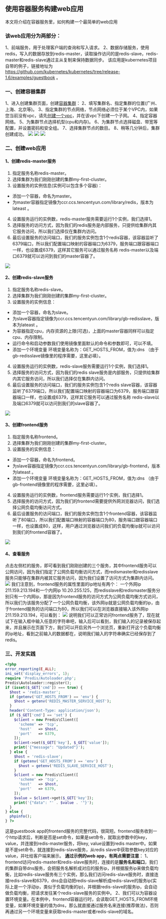 ## 使用容器服务构建web应用


本文将介绍在容器服务里，如何构建一个最简单的web应用

### 该web应用分为两部分：

1、前端服务，用于处理客户端的查询和写入请求。
2、数据存储服务，使用redis，写入的数据存放到redis-master，读取操作访问的是redis-slave，redis-master和redis-slave通过主从复制来保持数据同步。
该应用是kubernetes项目自带的例子，链接地址为 https://github.com/kubernetes/kubernetes/tree/release-1.6/examples/guestbook 。

### 一、创建容器集群

1、进入创建集群页面，创建[容器集群](http://console.tce.fsphere.cn/ccs/cluster)：
2、填写集群名、指定集群的位置(广州、上海、北京等)。
3、指定集群的节点网络，节点网络必须位于某个VPC内，如果您当前没有vpc，请先[创建一个vpc](http://console.tce.fsphere.cn/vpc)，并在该vpc下创建一个子网。
4、指定容器网络。
5、为集群节点选择机型(cpu和内存)。
6、为集群节点选择磁盘、带宽等配置，并设置密码和安全组。
7、选择集群节点的数目。
8、稍等几分钟后，集群创建成功。
![](http://imgcache.tcecqpoc.fsphere.cn/image/mc.qcloudimg.com/static/img/bb4d18120964f61680f504f295418db1/image.png)
![](http://imgcache.tcecqpoc.fsphere.cn/image/mc.qcloudimg.com/static/img/f5b0e1faaa7458ea145df50e2d387c3f/image.png)
![](http://imgcache.tcecqpoc.fsphere.cn/image/mc.qcloudimg.com/static/img/503003ab0d98eb9acf0109ee5b10a00e/image.png)

### 二、创建web应用

#### 1、创建redis-master服务

1. 指定服务名称redis-master。
2. 选择集群为我们刚刚创建的集群my-first-cluster。
3. 设置服务的实例信息(实例可以包含多个容器)：
  - 添加一个容器，命名为master。
  - 为master容器指定镜像为ccr.ccs.tencentyun.com/library/redis，版本为lateast 。
4. 设置服务运行的实例数，redis-master服务需要运行1个实例，我们选择1。
5. 选择服务的访问方式，因为我们的redis服务是内部服务，只提供给集群内其它服务访问，所以我们选择仅在集群内访问。
6. 最后设置服务的访问端口，我们的服务实例包含1个redis容器，该容器监听了6379端口，所以我们配置端口映射的容器端口为6379，服务端口跟容器端口一样，也设置成6379，这样其它服务可以通过服务名称 redis-master以及端口6379就可以访问到我们的master容器了。

![](http://imgcache.tcecqpoc.fsphere.cn/image/mc.qcloudimg.com/static/img/0205c172fdcc02921087024c0dfda6fa/image.png)


#### 2、创建redis-slave服务

1. 指定服务名称redis-slave。
2. 选择集群为我们刚刚创建的集群my-first-cluster。
3. 设置服务的实例信息：
  - 添加一个容器，命名为slave。
  - 为slave容器指定镜像为ccr.ccs.tencentyun.com/library/gb-redisslave，版本为lateast 。
  - 为容器指定cpu，内存资源的上限(可选)，上面的master容器同样可以指定cpu、内存限制。
  - 运行命令和启动参数我们使用镜像里面默认的命令和参数即可，可以不填。
  - 添加一个环境变量 环境变量名称为：GET_HOSTS_FROM，值为:dns （由于gb-redisslave镜像里的程序需要，这里必填）。
4. 设置服务运行的实例数，redis-slave服务需要运行1个实例，我们选择1。
5. 选择服务的访问方式，因为我们的redis slave服务是内部服务，只提供给集群内其它服务访问，所以我们选择仅在集群内访问。
6. 最后设置服务的访问端口，我们的服务实例包含1个redis slave容器，该容器监听了6379端口，所以我们配置端口映射的容器端口为6379，服务端口跟容器端口一样，也设置成6379，这样其它服务可以通过服务名称 redis-slave以及端口6379就可以访问到我们的slave容器了。

![](http://imgcache.tcecqpoc.fsphere.cn/image/mc.qcloudimg.com/static/img/c289316bdb27dbf837cd3cba9de3b9da/image.png)


#### 3、创建frontend服务

1. 指定服务名称frontend。
2. 选择集群为我们刚刚创建的集群my-first-cluster。
3. 设置服务的实例信息：
  - 添加一个容器，命名为frontend。
  - 为slave容器指定镜像为ccr.ccs.tencentyun.com/library/gb-frontend，版本为lateast 。
  - 添加一个环境变量 环境变量名称为：GET_HOSTS_FROM，值为:dns （由于gb-frontend镜像里的程序需要，这里必填）。
4. 设置服务运行的实例数，frontend服务需要运行1个实例，我们选择1。
5. 选择服务的访问方式，因为我们的frontend需要提供外网浏览器访问，我们选择公网负载均衡访问方式。
6. 最后设置服务的访问端口，我们的服务实例包含1个frontend容器，该容器监听了80端口，所以我们配置端口映射的容器端口为80，服务端口跟容器端口一样，也设置成80，这样，用户通过浏览器访问我们的负载均衡ip就可以访问到我们的frontend容器了。

![](http://imgcache.tcecqpoc.fsphere.cn/image/mc.qcloudimg.com/static/img/fc06f28b107cae9aed975fddc71bf270/image.png)

#### 4、查看服务

点击左侧栏的服务，即可看到我们刚刚创建的三个服务，其中frontend服务可以公网访问，因为我们指定了公网负载均衡访问方式，而redismaster和redisslave服务只能够在集群内被其它服务访问，因为我们设置了访问方式为集群内访问。
![](http://imgcache.tcecqpoc.fsphere.cn/image/mc.qcloudimg.com/static/img/f6f97b051b982a79f48972151c2cb9e8/image.png)
我们注意到，frontend服务的属性里面的ip地址有两个： 一个外网ip 211.159.213.194和一个内网ip 10.20.255.125，而redisslave和redismaster服务分别只有一个内网ip，那是因为frontend服务的访问方式为公网负载均衡方式访问，所以我们为该服务分配了一个公网负载均衡，该外网ip就是公网负载均衡的ip，由于frontend服务的访问端口为80，所以我们可以在浏览器直接输入该外网ip 211.159.213.194，可以看到：
![](http://imgcache.tcecqpoc.fsphere.cn/image/mc.qcloudimg.com/static/img/1d2bee6cf0a05db0e12d409cc83995b7/image.png)
说明我们可以正常访问frontend服务了，现在就试下在输入框中输入任意的字符串吧，输入后可以看到，我们输入的记录被保存起来，并且展示在页面下方，我们可以开启另外一个浏览页，重新打开这个负载均衡的ip地址，看到之前输入的数据都在，说明我们输入的字符串确实已经保存到了redis。

### 三、开发实践

```php
<?php
error_reporting(E_ALL);
ini_set('display_errors', 1);
require 'Predis/Autoloader.php';
Predis\Autoloader::register();
if (isset($_GET['cmd']) === true) {
  $host = 'redis-master';
  if (getenv('GET_HOSTS_FROM') == 'env') {
    $host = getenv('REDIS_MASTER_SERVICE_HOST');
  }
  header('Content-Type: application/json');
  if ($_GET['cmd'] == 'set') {
    $client = new Predis\Client([
      'scheme' => 'tcp',
      'host'   => $host,
      'port'   => 6379,
    ]);
    $client->set($_GET['key'], $_GET['value']);
    print('{"message": "Updated"}');
  } else {
    $host = 'redis-slave';
    if (getenv('GET_HOSTS_FROM') == 'env') {
      $host = getenv('REDIS_SLAVE_SERVICE_HOST');
    }
    $client = new Predis\Client([
      'scheme' => 'tcp',
      'host'   => $host,
      'port'   => 6379,
    ]);
    $value = $client->get($_GET['key']);
    print('{"data": "' . $value . '"}');
  }
} else {
  phpinfo();
} ?>

```
这是guestbook app的frontend服务的完整代码，很简短。frontend服务收到一个http请求后，判断是否是set命令，如果是set命令，就取出参数中的key，value，并连接到redis-master服务，将key, value设置到redis master中。如果是不是set命令，就连接到redis-slave服务，从redis slave中获取参数key对应的value，并吐给客户端来展示。
**通过示例的web app，有两点需要注意**：
1、frontend访问redis-master和redis-slave服务时，连接的是**服务名和端口**，我们的集群自带dns服务，会把服务名解析成对应的服务ip，并根据服务ip来做负载均衡，比如redis-slave服务有三个实例，那么我们访问redis-slave服务时，直接连接redis-slave和6379，dns会自动把redis-slave解析成redis-slave的服务ip(实际上是一个浮动ip，类似于负载均衡的ip)，并根据redis-slave的服务ip，会自动做负载均衡，把请求发往某个redis-slave服务的实例中。
2、我们可以为容器设置环境变量。在本例中，frontend容器运行时，会读取GET_HOSTS_FROM环境变量，如果环境变量的值为dns，那么就直接通过服务名来连接(推荐做法)，否则再通过另一个环境变量来获取redis-master或者redis-slave的域名。

